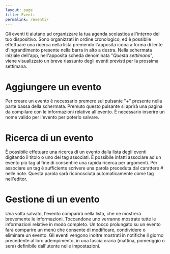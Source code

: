 ```yaml
---
layout: page
title: Eventi
permalink: /eventi/
---
```


Gli eventi ti aiutano ad organizzare la tua agenda scolastica all'interno del tuo dispositivo. Sono organizzati in ordine cronologico, ed è possibile effettuare una ricerca nella lista premendo l'apposita icona a forma di lente d'ingrandimento presente nella barra in alto a destra. Nella schermata iniziale dell'app, nell'apposita scheda denominata "_Questa settimana_", viene visualizzato un breve riassunto degli eventi previsti per la prossima settimana.  

# Aggiungere un evento
Per creare un evento è necessario premere sul pulsante "+" presente nella parte bassa della schermata. Premuto questo pulsante si aprirà una pagina da compilare con le informazioni relative all'evento. È necessario inserire un nome valido per l'evento per poterlo salvare.  

# Ricerca di un evento
È possibile effetuare una ricerca di un evento dalla lista degli eventi digitando il titolo o uno dei tag associati. È possibile infatti associare ad un evento più tag al fine di consentire una rapida ricerca per argomenti. Per associare un tag è sufficiente scrivere una parola preceduta dal carattere  _#_ nelle note. Questa parola sarà riconosciuta automaticamente come tag nell'editor.  

# Gestione di un evento
Una volta salvato, l'evento comparirà nella lista, che ne mostrerà brevemente le informazioni. Toccandone uno verranno mostrate tutte le informazioni relative in modo completo. Un tocco prolungato su un evento farà comparire un menù che consente di modificare, condividere o eliminare un evento. Gli eventi vengono inoltre mostrati in notifiche il giorno precedente al loro adempimento, in una fascia oraria (mattina, pomeriggio o sera) definibile dall'utente nelle impostazioni.  